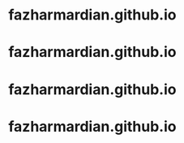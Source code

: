 # fazharmardian.github.io
# fazharmardian.github.io
# fazharmardian.github.io
# fazharmardian.github.io
